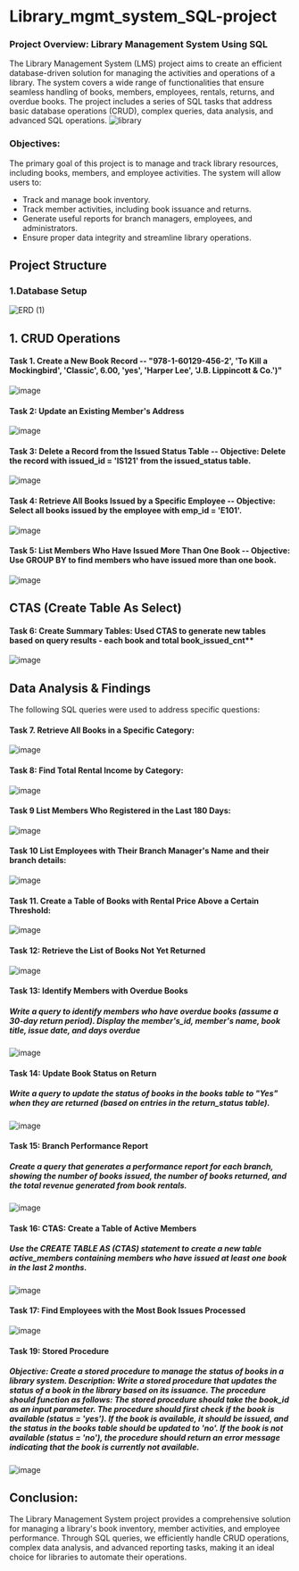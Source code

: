 # Library_mgmt_system_SQL-project
### Project Overview: Library Management System Using SQL
The Library Management System (LMS) project aims to create an efficient database-driven solution for managing the activities and operations of a library. The system covers a wide range of functionalities that ensure seamless handling of books, members, employees, rentals, returns, and overdue books. The project includes a series of SQL tasks that address basic database operations (CRUD), complex queries, data analysis, and advanced SQL operations.
![library](https://github.com/user-attachments/assets/af1db599-5551-4a4b-8dc1-821f76f7d65e)

### Objectives:
The primary goal of this project is to manage and track library resources, including books, members, and employee activities. The system will allow users to:
* Track and manage book inventory.
* Track member activities, including book issuance and returns.
* Generate useful reports for branch managers, employees, and administrators.
* Ensure proper data integrity and streamline library operations.

## Project Structure
### 1.Database Setup
![ERD (1)](https://github.com/user-attachments/assets/2433ccfd-ebb9-42dd-893c-d90facb8f179)

## 1. CRUD Operations
 #### Task 1. Create a New Book Record -- "978-1-60129-456-2', 'To Kill a Mockingbird', 'Classic', 6.00, 'yes', 'Harper Lee', 'J.B. Lippincott & Co.')"
![image](https://github.com/user-attachments/assets/8d2fb75c-cf33-47ce-86fb-ca6823aabb06)

#### Task 2: Update an Existing Member's Address
![image](https://github.com/user-attachments/assets/45c93fe6-3a95-4db1-b2c5-95eae1ee99ab)

#### Task 3: Delete a Record from the Issued Status Table -- Objective: Delete the record with issued_id = 'IS121' from the issued_status table.
![image](https://github.com/user-attachments/assets/e8b70eea-f6f9-422c-8753-fded500d5bdc)

#### Task 4: Retrieve All Books Issued by a Specific Employee -- Objective: Select all books issued by the employee with emp_id = 'E101'.
![image](https://github.com/user-attachments/assets/45dda772-077b-4e62-aef1-a1e375bf267c)

#### Task 5: List Members Who Have Issued More Than One Book -- Objective: Use GROUP BY to find members who have issued more than one book.
![image](https://github.com/user-attachments/assets/ca1a2626-ee37-4242-9ac8-615471d8df25)

## CTAS (Create Table As Select)
#### Task 6: Create Summary Tables: Used CTAS to generate new tables based on query results - each book and total book_issued_cnt**
![image](https://github.com/user-attachments/assets/a1529053-acc3-4e4f-a542-37270db840e2)

## Data Analysis & Findings
The following SQL queries were used to address specific questions:

#### Task 7. Retrieve All Books in a Specific Category:
![image](https://github.com/user-attachments/assets/b7a4f8c9-6eab-412a-a493-d223c4664409)

#### Task 8: Find Total Rental Income by Category:
![image](https://github.com/user-attachments/assets/ddf2ff9f-fbe6-44ee-b3d5-eb76d9d99e91)

#### Task 9 List Members Who Registered in the Last 180 Days:
![image](https://github.com/user-attachments/assets/94df8486-fbb4-48fa-8bb6-413596d66e6d)

#### Task 10 List Employees with Their Branch Manager's Name and their branch details:
![image](https://github.com/user-attachments/assets/87c97ad3-ecbc-463f-ac3b-f19bdf115653)

#### Task 11. Create a Table of Books with Rental Price Above a Certain Threshold:
![image](https://github.com/user-attachments/assets/a9344f51-cf32-4be0-bd14-a0317f5287b1)

#### Task 12: Retrieve the List of Books Not Yet Returned
![image](https://github.com/user-attachments/assets/dc03e088-6161-4d2a-95b1-115559690003)

#### Task 13: Identify Members with Overdue Books
##### Write a query to identify members who have overdue books (assume a 30-day return period). Display the member's_id, member's name, book title, issue date, and days overdue
![image](https://github.com/user-attachments/assets/e11411e2-a8c3-4378-b94e-881d447c9139)

#### Task 14: Update Book Status on Return
##### Write a query to update the status of books in the books table to "Yes" when they are returned (based on entries in the return_status table).
![image](https://github.com/user-attachments/assets/5a16f96f-0845-4dd2-aed9-f2412f3e133b)

#### Task 15: Branch Performance Report
##### Create a query that generates a performance report for each branch, showing the number of books issued, the number of books returned, and the total revenue generated from book rentals.
![image](https://github.com/user-attachments/assets/1cf6e393-e14f-42d7-8771-54ea5e6d1f8d)

#### Task 16: CTAS: Create a Table of Active Members
##### Use the CREATE TABLE AS (CTAS) statement to create a new table active_members containing members who have issued at least one book in the last 2 months.
![image](https://github.com/user-attachments/assets/b75f9823-1968-4e4f-8279-181e701a3795)

#### Task 17: Find Employees with the Most Book Issues Processed
![image](https://github.com/user-attachments/assets/0b4e3733-5a98-40d8-b99c-ea2a82542f70)

#### Task 19: Stored Procedure 
##### Objective: Create a stored procedure to manage the status of books in a library system. Description: Write a stored procedure that updates the status of a book in the library based on its issuance. The procedure should function as follows: The stored procedure should take the book_id as an input parameter. The procedure should first check if the book is available (status = 'yes'). If the book is available, it should be issued, and the status in the books table should be updated to 'no'. If the book is not available (status = 'no'), the procedure should return an error message indicating that the book is currently not available.
![image](https://github.com/user-attachments/assets/61ecf67e-6e79-41bb-8d8e-b81ba29e3918)

## Conclusion:
The Library Management System project provides a comprehensive solution for managing a library's book inventory, member activities, and employee performance. Through SQL queries, we efficiently handle CRUD operations, complex data analysis, and advanced reporting tasks, making it an ideal choice for libraries to automate their operations.















